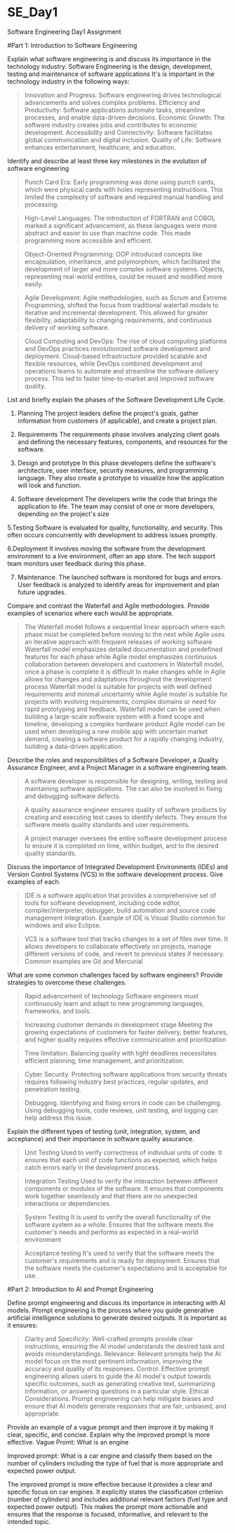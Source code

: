 # SE_Day1
Software Engineering Day1 Assignment

#Part 1: Introduction to Software Engineering

Explain what software engineering is and discuss its importance in the technology industry.
Software Engineering is the design, development, testing and maintenance of software applications  It's is important in the technology industry in the following ways:
> Innovation and Progress: Software engineering drives technological advancements and solves complex problems.
> Efficiency and Productivity: Software applications automate tasks, streamline processes, and enable data-driven decisions.
> Economic Growth: The software industry creates jobs and contributes to economic development.
> Accessibility and Connectivity: Software facilitates global communication and digital inclusion.
> Quality of Life: Software enhances entertainment, healthcare, and education.

Identify and describe at least three key milestones in the evolution of software engineering
> Punch Card Era: Early programming was done using punch cards, which were physical cards with holes representing instructions. This limited the complexity of software and required manual handling and processing.

> High-Level Languages: The introduction of FORTRAN and COBOL marked a significant advancement, as these languages were more abstract and easier to use than machine code. This made programming more accessible and efficient.

> Object-Oriented Programming: OOP introduced concepts like encapsulation, inheritance, and polymorphism, which facilitated the development of larger and more complex software systems. Objects, representing real-world entities, could be reused and modified more easily.

> Agile Development: Agile methodologies, such as Scrum and Extreme Programming, shifted the focus from traditional waterfall models to iterative and incremental development. This allowed for greater flexibility, adaptability to changing requirements, and continuous delivery of working software.

> Cloud Computing and DevOps: The rise of cloud computing platforms and DevOps practices revolutionized software development and deployment. Cloud-based infrastructure provided scalable and flexible resources, while DevOps combined development and operations teams to automate and streamline the software delivery process. This led to faster time-to-market and improved software quality.

List and briefly explain the phases of the Software Development Life Cycle.
1. Planning
The project leaders define the project's goals, gather information from customers (if applicable), and create a project plan.
 
2. Requirements
The requirements phase involves analyzing client goals and defining the necessary features, components, and resources for the software.

3. Design and prototype
In this phase developers define the software's architecture, user interface, security measures, and programming language. They also create a prototype to visualize how the application will look and function.

4. Software development 
The developers write the code that brings the application to life. The team may consist of one or more developers, depending on the project's size

5.Testing
Software is evaluated for quality, functionality, and security. This often occurs concurrently with development to address issues promptly.

6.Deployment
It involves moving the software from the development environment to a live environment, often an app store. The tech support team monitors user feedback during this phase.

7. Maintenance. 
The launched software is monitored for bugs and errors. User feedback is analyzed to identify areas for improvement and plan future upgrades.

Compare and contrast the Waterfall and Agile methodologies. Provide examples of scenarios where each would be appropriate.
> The Waterfall model follows a sequential linear approach where each phase must be completed before moving to the next while Agile uses an iterative approach with frequent releases of working software
> Waterfall model emphasizes detailed documentation and predefined features for each phase while Agile model emphasizes continuous collaboration between developers and customers
> In Waterfall model, once a phase is complete it is difficult to make changes while in Agile allows for changes and adaptations throughout the development process
> Waterfall model is suitable for projects with well defined requirements and minimal uncertainty while Agile model is suitable for projects with evolving requirements, complex domains or need for rapid prototyping and feedback.
> Waterfall model can be used when building a large-scale software system with a fixed scope and timeline, developing a complex hardware product
> Agile model can be used when developing a new mobile app with uncertain market demand, creating a software product for a rapidly changing industry, building a data-driven application. 

Describe the roles and responsibilities of a Software Developer, a Quality Assurance Engineer, and a Project Manager in a software engineering team.

> A software developer is responsible for designing, writing, testing and maintaining software applications. The can also be involved in fixing and debugging software defects.

> A quality assurance engineer ensures quality of software products by creating and executing test cases to identify defects. They ensure the software meets quality standards and user requirements.

> A project manager oversees the entire software development process to ensure it is completed on time, within budget, and to the desired quality standards.

Discuss the importance of Integrated Development Environments (IDEs) and Version Control Systems (VCS) in the software development process. Give examples of each.

> IDE is a software application that provides a comprehensive set of tools for software development, including code editor, compiler/interpreter, debugger, build automation and source code management integration. Example of IDE is Visual Studio common for windows and also Eclipse.

> VCS is a software tool that tracks changes to a set of files over time. It allows developers to collaborate effectively on projects, manage different versions of code, and revert to previous states if necessary. Common examples are Git and Mercurial 

What are some common challenges faced by software engineers? Provide strategies to overcome these challenges.
> Rapid advancement of technology
Software engineers must continuously learn and adapt to new programming languages, frameworks, and tools.

> Increasing customer demands in development stage
Meeting the growing expectations of customers for faster delivery, better features, and higher quality requires effective communication and prioritization

> Time limitation.
Balancing quality with tight deadlines necessitates efficient planning, time management, and prioritization.

> Cyber Security.
Protecting software applications from security threats requires following industry best practices, regular updates, and penetration testing.

> Debugging.
Identifying and fixing errors in code can be challenging. Using debugging tools, code reviews, unit testing, and logging can help address this issue.

Explain the different types of testing (unit, integration, system, and acceptance) and their importance in software quality assurance.

> Unit Testing
Used to verify correctness of individual units of code. It ensures that each unit of code functions as expected, which helps catch errors early in the development process. 

> Integration Testing
Used to verify the interaction between different components or modules of the software. It ensures that components work together seamlessly and that there are no unexpected interactions or dependencies. 

> System Testing
It is used to verify the overall functionality of the software system as a whole. Ensures that the software meets the customer's needs and performs as expected in a real-world environment

> Acceptance testing
It's used to verify that the software meets the customer's requirements and is ready for deployment. Ensures that the software meets the customer's expectations and is acceptable for use.



#Part 2: Introduction to AI and Prompt Engineering


Define prompt engineering and discuss its importance in interacting with AI models.
Prompt engineering is the process where you guide generative artificial intelligence solutions to generate desired outputs. It is important as it ensures: 
> Clarity and Specificity: Well-crafted prompts provide clear instructions, ensuring the AI model understands the desired task and avoids misunderstandings.
> Relevance: Relevant prompts help the AI model focus on the most pertinent information, improving the accuracy and quality of its responses.
> Control: Effective prompt engineering allows users to guide the AI model's output towards specific outcomes, such as generating creative text, summarizing information, or answering questions in a particular style.
> Ethical Considerations. Prompt engineering can help mitigate biases and ensure that AI models generate responses that are fair, unbiased, and appropriate. 

Provide an example of a vague prompt and then improve it by making it clear, specific, and concise. Explain why the improved prompt is more effective.
Vague Promt: What is an engine 

Improved prompt: What is a car engine and classify them based on the number of cylinders including the type of fuel that is more appropriate and expected power output.

The improved prompt is more effective because it provides a clear and specific focus on car engines. It explicitly states the classification criterion (number of cylinders) and includes additional relevant factors (fuel type and expected power output). This makes the prompt more actionable and ensures that the response is focused, informative, and relevant to the intended topic. 
